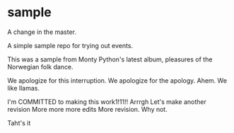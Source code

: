 sample
======

A change in the master.

A simple sample repo for trying out events.

This was a sample from Monty Python's latest album, pleasures of the Norwegian folk dance.

We apologize for this interruption.
We apologize for the apology.  Ahem.
We like llamas.

I'm COMMITTED to making this work1!11!!  Arrrgh
Let's make another revision
More more more edits
More revision. Why not.

Taht's it
